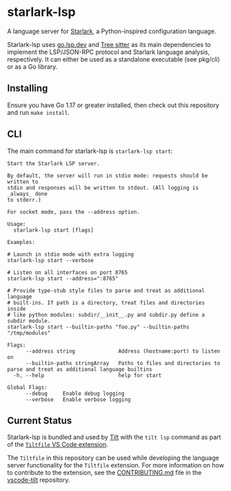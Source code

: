 # starlark-lsp

A language server for [Starlark][starlark], a Python-inspired configuration language.

Starlark-lsp uses [go.lsp.dev][] and [Tree sitter][] as its main dependencies to implement the LSP/JSON-RPC protocol and Starlark language analysis, respectively. It can either be used as a standalone executable (see pkg/cli) or as a Go library.

## Installing

Ensure you have Go 1.17 or greater installed, then check out this repository and run `make install`.

## CLI

The main command for starlark-lsp is `starlark-lsp start`:

```
Start the Starlark LSP server.

By default, the server will run in stdio mode: requests should be written to
stdin and responses will be written to stdout. (All logging is _always_ done
to stderr.)

For socket mode, pass the --address option.

Usage:
  starlark-lsp start [flags]

Examples:

# Launch in stdio mode with extra logging
starlark-lsp start --verbose

# Listen on all interfaces on port 8765
starlark-lsp start --address=":8765"

# Provide type-stub style files to parse and treat as additional language
# built-ins. If path is a directory, treat files and directories inside
# like python modules: subdir/__init__.py and subdir.py define a subdir module.
starlark-lsp start --builtin-paths "foo.py" --builtin-paths "/tmp/modules"

Flags:
      --address string              Address (hostname:port) to listen on
      --builtin-paths stringArray   Paths to files and directories to parse and treat as additional language builtins
  -h, --help                        help for start

Global Flags:
      --debug     Enable debug logging
      --verbose   Enable verbose logging
```

## Current Status

Starlark-lsp is bundled and used by [Tilt][] with the `tilt lsp` command as part of the [`Tiltfile` VS Code extension][ext].

The `Tiltfile` in this repository can be used while developing the language server functionality for the `Tiltfile` extension. For more information on how to contribute to the extension, see the [CONTRIBUTING.md][] file in the [vscode-tilt][] repository.


[starlark]: https://docs.bazel.build/versions/main/skylark/language.html
[go.lsp.dev]: https://go.lsp.dev/
[Tree sitter]: https://tree-sitter.github.io/tree-sitter/
[Tilt]: https://tilt.dev/
[ext]: https://marketplace.visualstudio.com/items?itemName=tilt-dev.tiltfile
[CONTRIBUTING.md]: https://github.com/tilt-dev/vscode-tilt/blob/main/CONTRIBUTING.md#language-server
[vscode-tilt]: https://github.com/tilt-dev/vscode-tilt/
